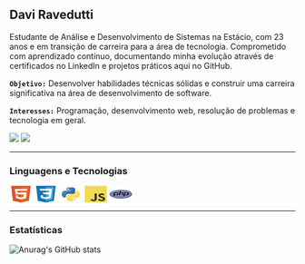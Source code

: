 ## Davi Ravedutti

Estudante de Análise e Desenvolvimento de Sistemas na Estácio, com 23 anos e em transição de carreira para a área de tecnologia. Comprometido com aprendizado contínuo, documentando minha evolução através de certificados no LinkedIn e projetos práticos aqui no GitHub.

**`Objetivo:`** Desenvolver habilidades técnicas sólidas e construir uma carreira significativa na área de desenvolvimento de software.

**`Interesses:`** Programação, desenvolvimento web, resolução de problemas e tecnologia em geral.

<div> 
  <a href = "mailto:davi.serpa.r.santos@gmail.com"><img src="https://img.shields.io/badge/-Gmail-%23333?style=for-the-badge&logo=gmail&logoColor=white" target="_blank"></a>
  <a href="https://www.linkedin.com/in/davi-serpa-62b8a6255/" target="_blank"><img src="https://img.shields.io/badge/-LinkedIn-%230077B5?style=for-the-badge&logo=linkedin&logoColor=white" target="_blank"></a> 
</div>

---

### Linguagens e Tecnologias

<div style="display: inline_block">
  <img align="center" alt="HTML5" height="30" width="40" src="https://raw.githubusercontent.com/devicons/devicon/master/icons/html5/html5-original.svg">
  <img align="center" alt="CSS3" height="30" width="40" src="https://raw.githubusercontent.com/devicons/devicon/master/icons/css3/css3-original.svg">
  <img align="center" alt="Python" height="30" width="40" src="https://raw.githubusercontent.com/devicons/devicon/master/icons/python/python-original.svg">
  <img align="center" alt="JavaScript" height="30" width="40" src="https://raw.githubusercontent.com/devicons/devicon/master/icons/javascript/javascript-original.svg">
  <img align="center" alt="PHP" height="30" width="40" src="https://raw.githubusercontent.com/devicons/devicon/master/icons/php/php-original.svg">
</div>

---

### Estatísticas

![Anurag's GitHub stats](https://github-readme-stats.vercel.app/api?username=DRavedutti&show_icons=true&theme=dark&include_all_commits=true&locale=pt-br)

